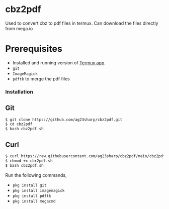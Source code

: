# cbz2pdf
Used to convert cbz to pdf files in termux.
Can download the files directly from mega.io 

# Prerequisites
* Installed and running version of [Termux app](https://f-droid.org/en/packages/com.termux/).
* `git`
* `ImageMagick`
* `pdftk` to merge the pdf files

### Installation
## Git
```sh
$ git clone https://github.com/ag23sharp/cbz2pdf.git
$ cd cbz2pdf
$ bash cbz2pdf.sh
```
## Curl
```sh
$ curl https://raw.githubusercontent.com/ag23sharp/cbz2pdf/main/cbz2pdf.sh
$ chmod +x cbr2pdf.sh
$ bash cbz2pdf.sh
```
Run the following commands,
* `pkg install git`
* `pkg install imagemagick`
* `pkg install pdftk`
* `pkg install megacmd`

